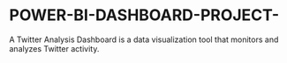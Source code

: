 # POWER-BI-DASHBOARD-PROJECT-
A Twitter Analysis Dashboard is a data visualization tool that monitors and analyzes Twitter activity.
